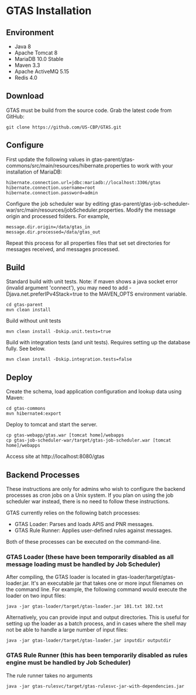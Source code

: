 # GTAS Installation

## Environment

* Java 8
* Apache Tomcat 8
* MariaDB 10.0 Stable
* Maven 3.3
* Apache ActiveMQ 5.15
* Redis 4.0

## Download

GTAS must be build from the source code.  Grab the latest code from GitHub:

```
git clone https://github.com/US-CBP/GTAS.git
```

## Configure

First update the following values in gtas-parent/gtas-commons/src/main/resources/hibernate.properties to work with your installation of MariaDB:

```
hibernate.connection.url=jdbc:mariadb://localhost:3306/gtas
hibernate.connection.username=root
hibernate.connection.password=admin
```

Configure the job scheduler war by editing gtas-parent/gtas-job-scheduler-war/src/main/resources/jobScheduler.properties.  Modify the message origin and processed folders.  For example,

```
message.dir.origin=/data/gtas_in
message.dir.processed=/data/gtas_out
```

Repeat this process for all properties files that set set directories for messages received, and messages processed.

## Build

Standard build with unit tests. Note: if maven shows a java socket error (invalid argument 'connect'), you may need to add -Djava.net.preferIPv4Stack=true to the MAVEN_OPTS environment variable.

```
cd gtas-parent
mvn clean install
```

Build without unit tests

```
mvn clean install -Dskip.unit.tests=true
```

Build with integration tests (and unit tests).  Requires setting up the database fully.  See below.

```
mvn clean install -Dskip.integration.tests=false
```

## Deploy

Create the schema, load application configuration and lookup data using Maven:

```
cd gtas-commons
mvn hibernate4:export
```

Deploy to tomcat and start the server.

```
cp gtas-webapp/gtas.war [tomcat home]/webapps
cp gtas-job-scheduler-war/target/gtas-job-scheduler.war [tomcat home]/webapps
```

Access site at http://localhost:8080/gtas

## Backend Processes 

These instructions are only for admins who wish to configure the backend processes as cron jobs on a Unix system.  If you plan on using the job scheduler war instead, there is no need to follow these instructions.

GTAS currently relies on the following batch processes:

* GTAS Loader: Parses and loads APIS and PNR messages.
* GTAS Rule Runner: Applies user-defined rules against messages.

Both of these processes can be executed on the command-line.

### GTAS Loader (these have been temporarily disabled as all message loading must be handled by Job Scheduler)

After compiling, the GTAS loader is located in gtas-loader/target/gtas-loader.jar.  It's an executable jar that takes one or more input filenames on the command line.  For example, the following command would execute the loader on two input files:

```
java -jar gtas-loader/target/gtas-loader.jar 101.txt 102.txt
```

Alternatively, you can provide input and output directories.  This is useful for setting up the loader as a batch process, and in cases where the shell may not be able to handle a large number of input files:

```
java -jar gtas-loader/target/gtas-loader.jar inputdir outputdir
```

### GTAS Rule Runner (this has been temporarily disabled as rules engine must be handled by Job Scheduler)

The rule runner takes no arguments

```
java -jar gtas-rulesvc/target/gtas-rulesvc-jar-with-dependencies.jar 
```
